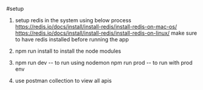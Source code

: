 #setup

1.  setup redis in the system using below process
https://redis.io/docs/install/install-redis/install-redis-on-mac-os/
https://redis.io/docs/install/install-redis/install-redis-on-linux/
make sure to have redis installed before running the app

2.  npm run install to install the node modules

3.  npm run dev     -- to run using nodemon
    npm run prod    -- to run with prod env

4. use postman collection to view all apis
